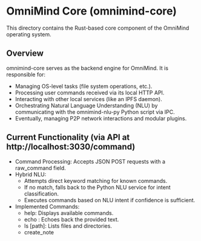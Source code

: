 # OmniMind Core (omnimind-core)

This directory contains the Rust-based core component of the OmniMind operating system.

## Overview

omnimind-core serves as the backend engine for OmniMind. It is responsible for:
- Managing OS-level tasks (file system operations, etc.).
- Processing user commands received via its local HTTP API.
- Interacting with other local services (like an IPFS daemon).
- Orchestrating Natural Language Understanding (NLU) by communicating with the omnimind-nlu-py Python script via IPC.
- Eventually, managing P2P network interactions and modular plugins.

## Current Functionality (via API at http://localhost:3030/command)

- Command Processing: Accepts JSON POST requests with a raw_command field.
- Hybrid NLU:
    - Attempts direct keyword matching for known commands.
    - If no match, falls back to the Python NLU service for intent classification.
    - Executes commands based on NLU intent if confidence is sufficient.
- Implemented Commands:
    - help: Displays available commands.
    - echo <text>: Echoes back the provided text.
    - ls [path]: Lists files and directories.
    - create_note <title>: Creates a new text note in ./omni_notes/.
    - ipfs_id: Fetches the ID of the local IPFS node.
    - ipfs_add <file_path>: Adds a local file to IPFS.
    - ipfs_cat <cid>: Retrieves file content from IPFS by CID.
- API Server: Runs an Actix web server (default: http://127.0.0.1:3030) with CORS enabled for local development with omnimind-client (from http://localhost:3000).

## Technology Stack

- Language: Rust
- Web Framework: Actix-web
- Serialization: Serde (for JSON)
- HTTP Client: Reqwest (for IPFS API calls)
- Concurrency: Tokio (via Actix and Reqwest)
- Timestamping: Chrono

## Getting Started & Running

1.  Ensure Rust and Cargo are installed.
2.  Navigate to the omnimind-core directory.
3.  Build the project:
        cargo build
    
4.  Run the server:
        cargo run
    
5.  The server will start, and if the NLU integration is active, it will attempt to spawn the ../omnimind-nlu-py/nlu_server.py script. Ensure Python and its dependencies (transformers, torch) are set up in that directory.
6.  Ensure an IPFS daemon (like IPFS Desktop) is running for IPFS commands to function.

Refer to the main project README.md in the repository root for full setup instructions for all OmniMind components.